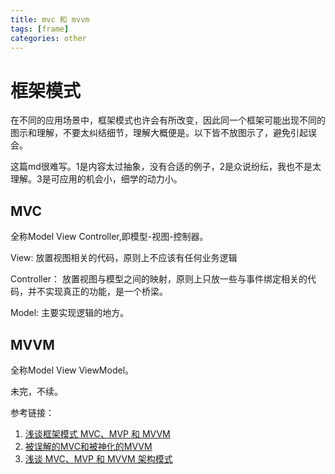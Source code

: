 ```yaml
---
title: mvc 和 mvvm
tags: [frame]
categories: other
---
```



# 框架模式

在不同的应用场景中，框架模式也许会有所改变，因此同一个框架可能出现不同的图示和理解，不要太纠结细节，理解大概便是。以下皆不放图示了，避免引起误会。

这篇md很难写。1是内容太过抽象，没有合适的例子，2是众说纷纭，我也不是太理解。3是可应用的机会小，细学的动力小。

## MVC
全称Model View Controller,即模型-视图-控制器。

View: 
放置视图相关的代码，原则上不应该有任何业务逻辑

Controller：
放置视图与模型之间的映射，原则上只放一些与事件绑定相关的代码，并不实现真正的功能，是一个桥梁。
    
Model: 
主要实现逻辑的地方。

## MVVM
全称Model View ViewModel。


未完，不续。

参考链接：
1. [浅谈框架模式 MVC、MVP 和 MVVM](http://web.jobbole.com/89314/)
2. [被误解的MVC和被神化的MVVM](http://www.infoq.com/cn/articles/rethinking-mvc-mvvm)
3. [浅谈 MVC、MVP 和 MVVM 架构模式](http://draveness.me/mvx.html)